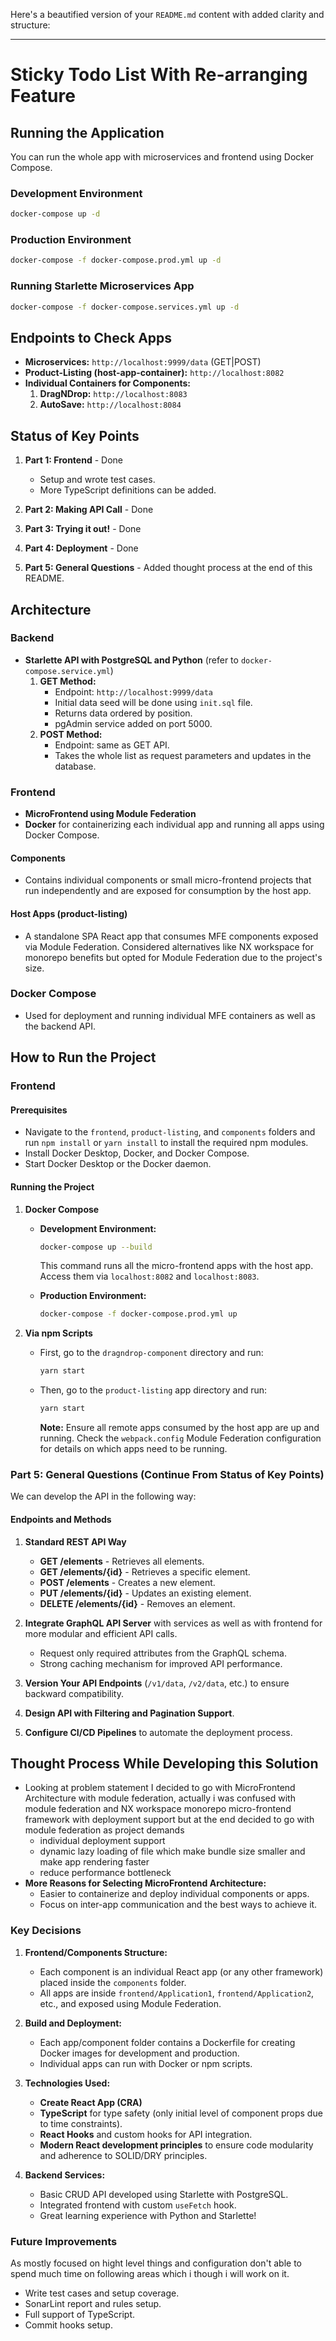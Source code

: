 Here's a beautified version of your `README.md` content with added clarity and structure:

---

# Sticky Todo List With Re-arranging Feature

## Running the Application

You can run the whole app with microservices and frontend using Docker Compose.

### Development Environment

```sh
docker-compose up -d
```

### Production Environment

```sh
docker-compose -f docker-compose.prod.yml up -d
```

### Running Starlette Microservices App

```sh
docker-compose -f docker-compose.services.yml up -d
```

## Endpoints to Check Apps

- **Microservices:** `http://localhost:9999/data` (GET|POST)
- **Product-Listing (host-app-container):** `http://localhost:8082`
- **Individual Containers for Components:**
  1. **DragNDrop:** `http://localhost:8083`
  2. **AutoSave:** `http://localhost:8084`

## Status of Key Points

1. **Part 1: Frontend** - Done

   - Setup and wrote test cases.
   - More TypeScript definitions can be added.

2. **Part 2: Making API Call** - Done

3. **Part 3: Trying it out!** - Done

4. **Part 4: Deployment** - Done

5. **Part 5: General Questions** - Added thought process at the end of this README.

## Architecture

### Backend

- **Starlette API with PostgreSQL and Python** (refer to `docker-compose.service.yml`)
  1. **GET Method:**
     - Endpoint: `http://localhost:9999/data`
     - Initial data seed will be done using `init.sql` file.
     - Returns data ordered by position.
     - pgAdmin service added on port 5000.
  2. **POST Method:**
     - Endpoint: same as GET API.
     - Takes the whole list as request parameters and updates in the database.

### Frontend

- **MicroFrontend using Module Federation**
- **Docker** for containerizing each individual app and running all apps using Docker Compose.

#### Components

- Contains individual components or small micro-frontend projects that run independently and are exposed for consumption by the host app.

#### Host Apps (product-listing)

- A standalone SPA React app that consumes MFE components exposed via Module Federation. Considered alternatives like NX workspace for monorepo benefits but opted for Module Federation due to the project's size.

### Docker Compose

- Used for deployment and running individual MFE containers as well as the backend API.

## How to Run the Project

### Frontend

#### Prerequisites

- Navigate to the `frontend`, `product-listing`, and `components` folders and run `npm install` or `yarn install` to install the required npm modules.
- Install Docker Desktop, Docker, and Docker Compose.
- Start Docker Desktop or the Docker daemon.

#### Running the Project

1. **Docker Compose**

   - **Development Environment:**

     ```sh
     docker-compose up --build
     ```

     This command runs all the micro-frontend apps with the host app. Access them via `localhost:8082` and `localhost:8083`.

   - **Production Environment:**

     ```sh
     docker-compose -f docker-compose.prod.yml up
     ```

2. **Via npm Scripts**

   - First, go to the `dragndrop-component` directory and run:

     ```sh
     yarn start
     ```

   - Then, go to the `product-listing` app directory and run:

     ```sh
     yarn start
     ```

     **Note:** Ensure all remote apps consumed by the host app are up and running. Check the `webpack.config` Module Federation configuration for details on which apps need to be running.

### Part 5: General Questions (Continue From Status of Key Points)

We can develop the API in the following way:

#### Endpoints and Methods

1. **Standard REST API Way**

   - **GET /elements** - Retrieves all elements.
   - **GET /elements/{id}** - Retrieves a specific element.
   - **POST /elements** - Creates a new element.
   - **PUT /elements/{id}** - Updates an existing element.
   - **DELETE /elements/{id}** - Removes an element.

2. **Integrate GraphQL API Server** with services as well as with frontend for more modular and efficient API calls.

   - Request only required attributes from the GraphQL schema.
   - Strong caching mechanism for improved API performance.

3. **Version Your API Endpoints** (`/v1/data`, `/v2/data`, etc.) to ensure backward compatibility.

4. **Design API with Filtering and Pagination Support**.

5. **Configure CI/CD Pipelines** to automate the deployment process.

## Thought Process While Developing this Solution

- Looking at problem statement I decided to go with MicroFrontend Architecture with module federation, actually i was confused with module federation and NX workspace monorepo micro-frontend framework with deployment support but at the end decided to go with module federation as project demands
  - individual deployment support
  - dynamic lazy loading of file which make bundle size smaller and make app rendering faster
  - reduce performance bottleneck
- **More Reasons for Selecting MicroFrontend Architecture:**
  - Easier to containerize and deploy individual components or apps.
  - Focus on inter-app communication and the best ways to achieve it.

### Key Decisions

1. **Frontend/Components Structure:**

   - Each component is an individual React app (or any other framework) placed inside the `components` folder.
   - All apps are inside `frontend/Application1`, `frontend/Application2`, etc., and exposed using Module Federation.

2. **Build and Deployment:**

   - Each app/component folder contains a Dockerfile for creating Docker images for development and production.
   - Individual apps can run with Docker or npm scripts.

3. **Technologies Used:**

   - **Create React App (CRA)**
   - **TypeScript** for type safety (only initial level of component props due to time constraints).
   - **React Hooks** and custom hooks for API integration.
   - **Modern React development principles** to ensure code modularity and adherence to SOLID/DRY principles.

4. **Backend Services:**
   - Basic CRUD API developed using Starlette with PostgreSQL.
   - Integrated frontend with custom `useFetch` hook.
   - Great learning experience with Python and Starlette!

### Future Improvements

As mostly focused on hight level things and configuration don't able to spend much time on following areas which i though i will work on it.

- Write test cases and setup coverage.
- SonarLint report and rules setup.
- Full support of TypeScript.
- Commit hooks setup.
